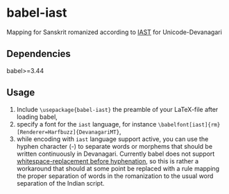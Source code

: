 # babel-iast
Mapping for Sanskrit romanized according to [IAST](https://en.wikipedia.org/wiki/International_Alphabet_of_Sanskrit_Transliteration) for Unicode-Devanagari

## Dependencies
babel>=3.44

## Usage
1. Include `\usepackage{babel-iast}` the preamble of your LaTeX-file after loading babel,
2. specify a font for the `iast` language, for instance `\babelfont[iast]{rm}[Renderer=Harfbuzz]{DevanagariMT}`,
3. while encoding with `iast` language support active, you can use the hyphen character (-) to separate words or morphems that should be written continuously in Devanagari. Currently babel does not support [whitespace-replacement before hyphenation](https://github.com/latex3/babel/wiki/What's-new-in-babel-3.44#preliminary-code-for-babelprehyphenation), so this is rather a workaround that should at some point be replaced with a rule mapping the proper separation of words in the romanization to the usual word separation of the Indian script.
